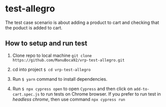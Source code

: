 # test-allegro


The test case scenario is about adding a product to cart and checking that the poduct is added to cart.

## How to setup and run test

1. Clone repo to local machine `git clone https://github.com/ManuBoca92/vrp-test-allegro.git`   

2. cd into project `$ cd vrp-test-allegro`    

3. Run `$ yarn` command to install dependencies.    

4. Run `$ npx cypress open` to open `Cypress` and then click on `add-to-cart.spec.js` to run tests on Chrome browser. If you prefer to run test in *headless chrome*, then use command `npx cypress run`
